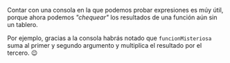 Contar con una consola en la que podemos probar expresiones es múy útil, porque ahora podemos _"chequear"_ los resultados de una función aún sin un tablero. 

Por ejemplo, gracias a la consola habrás notado que `funcionMisteriosa` suma al primer y segundo argumento y multiplica el resultado por el tercero. :wink:
